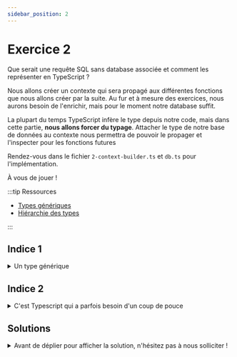 ```yaml
---
sidebar_position: 2
---
```


# Exercice 2

Que serait une requête SQL sans database associée et comment les représenter en TypeScript ?

Nous allons créer un contexte qui sera propagé aux différentes fonctions que nous allons créer par la suite. Au fur et à mesure des exercices, nous aurons besoin de l'enrichir, mais pour le moment notre database suffit.

La plupart du temps TypeScript infère le type depuis notre code, mais dans cette partie, **nous allons forcer du typage**.
Attacher le type de notre base de données au contexte nous permettra de pouvoir le propager et l'inspecter pour les fonctions futures

Rendez-vous dans le fichier `2-context-builder.ts` et `db.ts` pour l'implémentation.

À vous de jouer !

:::tip Ressources

- [Types génériques](../typescript/generic.md)
- [Hiérarchie des types](../typescript/type-hierarchy.md)

:::

## Indice 1

<details>
  <summary>Un type générique</summary>

Pour commencer, on voit dans le test qu'on s'attend à ce que l'implémentation de `buildContext` prenne un type en paramètre, un peu comme dans l'exemple ci-après :

```ts
const buildSomething = <T>() => {
  // et on construira quelque chose qui dépend de `T`
};
```

</details>

## Indice 2

<details>
  <summary>C'est Typescript qui a parfois besoin d'un coup de pouce</summary>

Dans le cas présent, nous avons des informations que TypeScript n'a pas _à priori_ (le type de notre base de données). Nous pouvons lui apporter plus de précision au lieu de laisser le compilateur tenter d'en inférer le type.

On parle alors de _type assertion_ ou bien de _type casting_, voire en français d'_affirmation de type_.

Il existe deux syntaxes pour cela, `<>` et le mot-clé `as`. Par exemple, ci-dessous, TypeScript pourrait difficilement connaitre le type d'un élément qu'on extrait du DOM.

```ts
// Nous savons que l'élément avec l'id 'name' est un input HTML mais Typescript ne pouvant le deviner on peut le lui spécifier
const nameInput = document.getElementById("name") as HTMLInputElement;
// ou sinon
const nameInput = <HTMLInputElement>document.getElementById("name");
```

Et dans notre cas :

```ts
const buildContext = () => {
  return {
    $db: undefined, // <= ça pourrait se passer ici...
  };
};
```

Parfois le mot clé `as` (en conjonction avec `any`) peut s'avérer bien utile !
On peut _caster_ `undefined` directement vers le type de notre base de données afin que TypeScript fasse transiter le type dans notre contexte.

</details>

## Solutions

<details>
  <summary>Avant de déplier pour afficher la solution, n'hésitez pas à nous solliciter ! </summary>

    ```ts

    type EmptyContext<DB> = {
      /*
      * @deprecated type only, do not use at runtime
      */
      $db: DB
    }

    export const buildContext = <DB>() => {
      return {} as EmptyContext<DB>;
    };
    ```

    Autre solution

    ```ts

    type EmptyContext<DB> = {
      /*
      * @deprecated type only, do not use at runtime
      */
      $db: DB
    }

    export const buildContext = <DB>() => {
      return {$db: undefined} as EmptyContext<DB>;
    };
    ```

</details>
